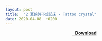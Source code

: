 ```yaml
---
layout: post
title:  "2 夏鸽鸽不想起床 - Tattoo crystal"
date: 2020-04-08  +0200
---
```

<center><b><a href="https://drive.google.com/folderview?id=1HsA0qOqRX9kdBbHWDzkXDu7lbCMRBqVf"><i class="fa fa-caret-down"></i>&nbsp;&nbsp; Download</a></b></center>
